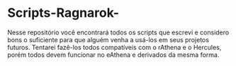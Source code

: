 # Scripts-Ragnarok-
Nesse repositório você encontrará todos os scripts que escrevi e considero bons o suficiente para que alguém venha a usá-los em seus projetos futuros. Tentarei fazê-los todos compatíveis com o rAthena e o Hercules, porém todos devem funcionar no eAthena e derivados da mesma forma.
